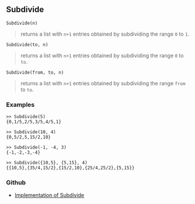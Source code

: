 ## Subdivide

```
Subdivide(n)
```

> returns a list with `n+1` entries obtained by subdividing the range `0` to `1`.
	
```
Subdivide(to, n)
```

> returns a list with `n+1` entries obtained by subdividing the range `0` to `to`.
	
```
Subdivide(from, to, n)
```

> returns a list with `n+1` entries obtained by subdividing the range `from` to `to`.

### Examples

```
>> Subdivide(5)
{0,1/5,2/5,3/5,4/5,1}

>> Subdivide(10, 4)
{0,5/2,5,15/2,10}

>> Subdivide(-1, -4, 3)
{-1,-2,-3,-4}

>> Subdivide({10,5}, {5,15}, 4)
{{10,5},{35/4,15/2},{15/2,10},{25/4,25/2},{5,15}}
```

### Github

* [Implementation of Subdivide](https://github.com/axkr/symja_android_library/blob/master/symja_android_library/matheclipse-core/src/main/java/org/matheclipse/core/builtin/ListFunctions.java#L6637) 
